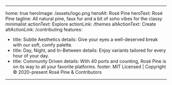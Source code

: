 <link rel="shortcut icon" type="image/png" href="/assets/logo.png">
<meta name="theme-color" content="#C4A7E7"/>
<meta name="description" content="All natural pine, faux fur and a bit of soho vibes for the classy minimalist">
<meta property="og:image" content="https://rose-pine-images.vercel.app/.png?theme=default"/>
<meta property="twitter:image" content="/assets/logo.png"/>
<meta name="twitter:card" content="summary_large_image">

---
home: true
heroImage: /assets/logo.png
heroAlt: Rosé Pine
heroText: Rosé Pine
tagline: All natural pine, faux fur and a bit of soho vibes for the classy minimalist
actionText: Explore
actionLink: /themes
altActionText: Create
altActionLink: /contributing
features:
  - title: Subtle Aesthetics
    details: Give your eyes a well-deserved break with our soft, comfy palette.
  - title: Day, Night, and In-Between
    details: Enjoy variants tailored for every hour of your day.
  - title: Community Driven
    details: With 40 ports and counting, Rosé Pine is on its way to all your favorite platforms.
footer: MIT Licensed | Copyright © 2020-present Rosé Pine & Contributors
---
